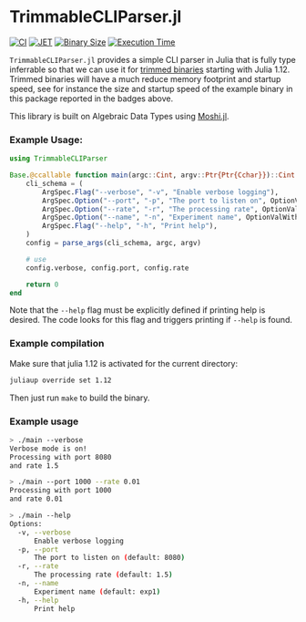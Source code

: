 # TrimmableCLIParser.jl

[![CI](https://github.com/RomeoV/TrimmableCLIParser.jl/workflows/CI/badge.svg)](https://github.com/RomeoV/TrimmableCLIParser.jl/actions)
[![JET](https://img.shields.io/badge/%F0%9F%9B%A9%EF%B8%8F_tested_with-JET.jl-233f9a)](https://github.com/aviatesk/JET.jl)
[![Binary Size](https://img.shields.io/endpoint?url=https://raw.githubusercontent.com/RomeoV/TrimmableCLIParser.jl/gh-pages/badges/binary-size.json)](https://github.com/RomeoV/TrimmableCLIParser.jl)
[![Execution Time](https://img.shields.io/endpoint?url=https://raw.githubusercontent.com/RomeoV/TrimmableCLIParser.jl/gh-pages/badges/exec-time.json)](https://github.com/RomeoV/TrimmableCLIParser.jl)

`TrimmableCLIParser.jl` provides a simple CLI parser in Julia that is fully type inferrable so that we can use it for [trimmed binaries](https://docs.julialang.org/en/v1.12-dev/devdocs/sysimg/#Trimming) starting with Julia 1.12.
Trimmed binaries will have a much reduce memory footprint and startup speed, see for instance the size and startup speed of the example binary in this package reported in the badges above.

This library is built on Algebraic Data Types using [Moshi.jl](https://github.com/Roger-luo/Moshi.jl).

### Example Usage:

``` julia
using TrimmableCLIParser

Base.@ccallable function main(argc::Cint, argv::Ptr{Ptr{Cchar}})::Cint
    cli_schema = (
        ArgSpec.Flag("--verbose", "-v", "Enable verbose logging"),
        ArgSpec.Option("--port", "-p", "The port to listen on", OptionValWithDefault.IntVal(8080)),
        ArgSpec.Option("--rate", "-r", "The processing rate", OptionValWithDefault.FloatVal(1.5)),
        ArgSpec.Option("--name", "-n", "Experiment name", OptionValWithDefault.StringVal("exp1")),
        ArgSpec.Flag("--help", "-h", "Print help"),
    )
    config = parse_args(cli_schema, argc, argv)

    # use
    config.verbose, config.port, config.rate

    return 0
end
```

Note that the `--help` flag must be explicitly defined if printing help is desired. The code looks for this flag and triggers printing if `--help` is found.

### Example compilation
Make sure that julia 1.12 is activated for the current directory:

``` sh
juliaup override set 1.12
```

Then just run `make` to build the binary.

### Example usage
``` sh
> ./main --verbose
Verbose mode is on!
Processing with port 8080
and rate 1.5

> ./main --port 1000 --rate 0.01
Processing with port 1000
and rate 0.01

> ./main --help
Options:
  -v, --verbose
      Enable verbose logging
  -p, --port
      The port to listen on (default: 8080)
  -r, --rate
      The processing rate (default: 1.5)
  -n, --name
      Experiment name (default: exp1)
  -h, --help
      Print help
```
